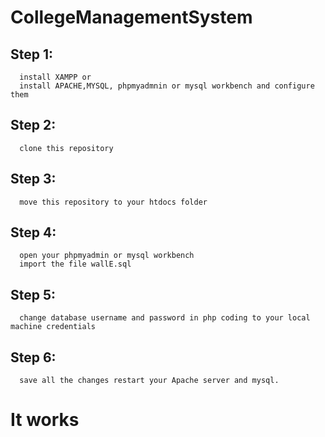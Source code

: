 # CollegeManagementSystem
## Step 1:
      install XAMPP or 
      install APACHE,MYSQL, phpmyadmnin or mysql workbench and configure them
## Step 2:
      clone this repository
## Step 3:
      move this repository to your htdocs folder
## Step 4:
      open your phpmyadmin or mysql workbench
      import the file wallE.sql
## Step 5:
      change database username and password in php coding to your local machine credentials
## Step 6: 
      save all the changes restart your Apache server and mysql. 

# It works
